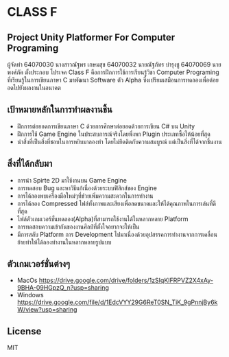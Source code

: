 # CLASS F
## Project Unity Platformer For Computer Programing
ผู้จัดทำ
64070030 นางสาวณัฐพร เกษมสุข
64070032 นายณัฐภัทร บำรุงชู
64070069 นายพงศ์ภัค ตั้งประกอบ
โปรเจค Class F คือการฝึกการใช้การเรียนรู้วิชา Computer Programing ที่เรียนรู้ในการเขียนภาษา C มาพัฒนา Software ตัว Alpha ซึ่งเปรียมเสมือนการทดลองเพื่อต่อยอดไปยังผลงานในอนาคต
## เป้าหมายหลักในการทำผลงานชิ้น
- ฝึกการต่อยอดการเขียนภาษา C ด้วยการศึกษาต่อยอดด้วยการเขียน C# บน Unity
- ฝึกการใช้ Game Engine ในประสบการณ์จริงโดยพึ่งพา Plugin ประเภทซื้อให้น้อยที่สุด
- นำสิ่งที่เป็นสิ่งที่ชอบในการหยิบมาลองทำ โดยไม่ยึดติดกับความสมบูรณ์ แต่เป็นสิ่งที่ได้จากชิ้นงาน

## สิ่งที่ได้กลับมา
- การนำ Spirte 2D มาใช้งานบน Game Engine
- การทดสอบ Bug และหาวิธีแก้เนื่องด้วยระบบฟิสิกส์ของ Engine
- การได้ลองพบเครื่องมือใหม่ๆที่ช่วยเพิ่มความสะดวกในการทำงาน
- การได้ลอง Compressed ไฟล์ทั้งภาพและเสียงเพื่อลดขนาดและให้ได้คุณภาพในการเล่นที่ดีที่สุด
- ไฟล์ตัวเกมเวอร์ชั่นทดลอง(Alpha)ที่สามารถใช้งานได้ในหลากหลาย Platform
- การทดสอบความเข้ากันของงานศิลป์ที่ตั้งใจอยากจะให้เป็น
- มีการสลับ Platform การ Development ไปมาเนื่องด้วยอุปสรรคการทำงานจากการเคลื่อนย้ายทำให้ได้ลองทำงานในหลากหลายรูปแบบ
## ตัวเกมเวอร์ชั่นต่างๆ
- MacOs
https://drive.google.com/drive/folders/1zSIqKIFRPVZ2X4xAy-9BHA-09HGpzQ_n?usp=sharing
- Windows
https://drive.google.com/file/d/1EdcVYY29G6ReT0SN_TiK_9gPnnjBy6kW/view?usp=sharing
## License
MIT

